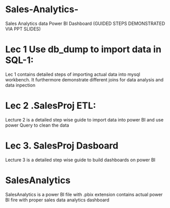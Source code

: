 # Sales-Analytics-
Sales Analytics data Power BI Dashboard (GUIDED STEPS DEMONSTRATED VIA PPT SLIDES)
# Lec 1 Use db_dump to import data in SQL-1:
Lec 1 contains detailed steps of importing actual data into mysql workbench. It furthermore demonstrate different joins for data analysis and data inpection
# Lec 2 .SalesProj ETL:
Lecture 2 is a detailed step wise guide to import data into power BI and use power Query to clean the data
# Lec 3. SalesProj Dasboard
Lecture 3 is a detailed step wise guide to build dashboards on power BI
# SalesAnalytics
SalesAnalytics is a power BI file with .pbix extension contains actual power BI fire with proper sales data analytics dashboard 
